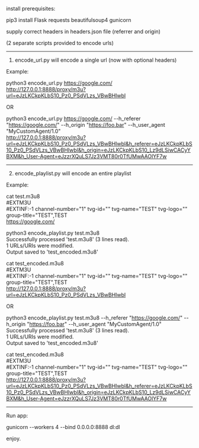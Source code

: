 install prerequisites:  

pip3 install Flask requests beautifulsoup4 gunicorn

supply correct headers in headers.json file (referrer and origin)

(2 separate scripts provided to encode urls)  

-----------------------------------------------------------------------------------------------------------------------------------------------  

1. encode_url.py will encode a single url (now with optional headers)

Example:

python3 encode_url.py https://google.com/  
http://127.0.0.1:8888/proxy/m3u?url=eJzLKCkpKLbS10_Pz0_PSdVLzs_VBwBHIwbl

OR  

python3 encode_url.py https://google.com/ --h_referer "https://google.com/" --h_origin "https://foo.bar" --h_user_agent "MyCustomAgent/1.0"  
http://127.0.0.1:8888/proxy/m3u?url=eJzLKCkpKLbS10_Pz0_PSdVLzs_VBwBHIwbl&h_referer=eJzLKCkpKLbS10_Pz0_PSdVLzs_VBwBHIwbl&h_origin=eJzLKCkpKLbS10_Lz9dLSiwCACyYBXM&h_User-Agent=eJzzrXQuLS7Jz3VMT80r0TfUMwAAOlYF7w  

-----------------------------------------------------------------------------------------------------------------------------------------------  

2. encode_playlist.py will encode an entire playlist

Example:  

cat test.m3u8  
#EXTM3U  
#EXTINF:-1 channel-number="1" tvg-id="" tvg-name="TEST" tvg-logo="" group-title="TEST",TEST  
https://google.com/

python3 encode_playlist.py test.m3u8  
Successfully processed 'test.m3u8' (3 lines read).  
1 URLs/URIs were modified.  
Output saved to 'test_encoded.m3u8'  

cat test_encoded.m3u8  
#EXTM3U  
#EXTINF:-1 channel-number="1" tvg-id="" tvg-name="TEST" tvg-logo="" group-title="TEST",TEST  
http://127.0.0.1:8888/proxy/m3u?url=eJzLKCkpKLbS10_Pz0_PSdVLzs_VBwBHIwbl  

OR  

python3 encode_playlist.py test.m3u8 --h_referer "https://google.com/" --h_origin "https://foo.bar" --h_user_agent "MyCustomAgent/1.0"  
Successfully processed 'test.m3u8' (3 lines read).  
1 URLs/URIs were modified.  
Output saved to 'test_encoded.m3u8'  

cat test_encoded.m3u8  
#EXTM3U  
#EXTINF:-1 channel-number="1" tvg-id="" tvg-name="TEST" tvg-logo="" group-title="TEST",TEST  
http://127.0.0.1:8888/proxy/m3u?url=eJzLKCkpKLbS10_Pz0_PSdVLzs_VBwBHIwbl&h_referer=eJzLKCkpKLbS10_Pz0_PSdVLzs_VBwBHIwbl&h_origin=eJzLKCkpKLbS10_Lz9dLSiwCACyYBXM&h_User-Agent=eJzzrXQuLS7Jz3VMT80r0TfUMwAAOlYF7w  

-----------------------------------------------------------------------------------------------------------------------------------------------  

Run app:

gunicorn --workers 4 --bind 0.0.0.0:8888 dl:dl

enjoy.
